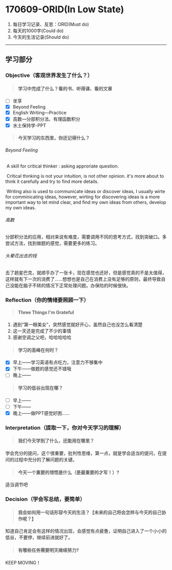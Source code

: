 # 170609-ORID(In Low State)

1. 每日学习记录、反思：ORID(Must do)
2. 每天的1000字(Could do)
3. 今天的生活记录(Should do)

------

## 学习部分

### Objective（客观世界发生了什么？）

> #### 学习中完成了什么？看的书、听得课、看的文章

- [ ] 坐享
- [x] Beyond Feeling
- [x] English Writing—Practice
- [x] 高数—分部积分法、有理函数积分
- [x] 水土保持学-PPT

> #### 今天学习的东西里，你还记得什么？

###### Beyond Feeling

​	A skill for critical thinker : asking approriate question.

​	Critical thinking is not your intuition, is not other opinion. it's more about to think it carefully and try to find more details. 

​	Writing also is used to communicate ideas or discover ideas, I usually wirte for comminicating ideas, however, wirting for discovering ideas is a more important way to let mind clear, and find my own ideas from others, develop my own ideas.

###### 高数

​	分部积分法的应用，相对来说有难度，需要调用不同的思考方式，找到突破口。多尝试方法，找到做题的感觉，需要更多的练习。

###### 头晕花出去的钱

​	去了趟星巴克，就顺手办了一张卡，现在感觉也还好，但是感觉真的不是太值得，这样就有下一次的消费了……想想也是自己在消费上没有足够的原则，最终导致自己没能在脑子不转的情况下正常处理问题。办保险的时候很快。

### Reflection（你的情绪要照顾一下）

> #### Three Things I'm Grateful

1. 遇到“第一眼美女”，突然感觉就好开心，虽然自己也没怎么看清楚
2. 这一天还是完成了不少的事情
3. 感谢空调之父吧，哈哈哈哈哈

> #### 学习的高峰在何时？

- [x] 早上——学习英语有点吃力，注意力不够集中
- [x] 下午——做题的感觉还不错哦
- [ ] 晚上——

> #### 学习的低谷出现在哪？

- [ ] 早上——
- [ ] 下午——
- [x] 晚上——做PPT感觉好困……

### Interpretation（提取一下，你对今天学习的理解）

> #### 我们今天学到了什么，还能用在哪里？

学会充分的提问，这个很重要，批判性思维，第一点，就是学会适当的提问，在提问的过程中充分的了解问题的关键。

> #### 今天一个重要的领悟是什么（是最重要的才写！）?

适当调节吧

### Decision（学会写总结，要简单）

> #### 我会如何用一句话形容今天的生活？【未来的自己将会怎样与今天的自己协作呢？】

知道自己肯定会有这样的情况出现，会感觉有点疲惫，证明自己进入了一个小小的低谷，不要停，继续前进就好了。

> #### 有哪些任务需要明天继续努力?

KEEP MOVING！